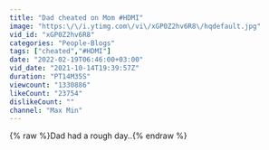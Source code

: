 ```yaml
---
title: "Dad cheated on Mom #HDMI"
image: "https:\/\/i.ytimg.com\/vi\/xGP0Z2hv6R8\/hqdefault.jpg"
vid_id: "xGP0Z2hv6R8"
categories: "People-Blogs"
tags: ["cheated","#HDMI"]
date: "2022-02-19T06:46:00+03:00"
vid_date: "2021-10-14T19:39:57Z"
duration: "PT14M35S"
viewcount: "1330886"
likeCount: "23754"
dislikeCount: ""
channel: "Max Min"
---
```

{% raw %}Dad had a rough day..{% endraw %}
